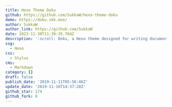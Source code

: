 ```yaml
---
title: Hexo Theme Doku
github: https://github.com/SukkaW/hexo-theme-doku
demo: https://doku.skk.moe/
author: SukkaW
author_link: https://github.com/SukkaW
date: 2023-11-30T11:39:35.704Z
description: ':scroll: Doku, a Hexo theme designed for writing documents.'
ssg:
  - Hexo
css:
  - Stylus
cms:
  - Markdown
category: []
draft: false
publish_date: '2019-11-11T05:56:46Z'
update_date: '2019-11-16T14:37:20Z'
github_star: 174
github_fork: 8
---
```

